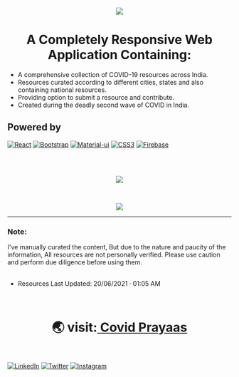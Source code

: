 <br/>


<p align="center"> <img src="https://user-images.githubusercontent.com/51415346/151011278-5efede38-dc56-45b7-bee2-ce195492ab5e.jpg"> </img>  </p>


<h1 align="center"> A Completely Responsive Web Application Containing:</h1>

* A comprehensive collection of COVID-19 resources across India.
* Resources curated according to different cities, states and also containing national resources.
* Providing option to submit a resource and contribute.
* Created during the deadly second wave of COVID in India.



## Powered by

[![React](https://img.shields.io/badge/React-20232A?style=for-the-badge&logo=react&logoColor=61DAF)](#)
[![Bootstrap](https://img.shields.io/badge/Bootstrap-563D7C?style=for-the-badge&logo=bootstrap&logoColor=white)](#) 
[![Material-ui](https://img.shields.io/badge/Material--UI-20232A?style=for-the-badge&logo=material-ui&logoColor=0081CB
)](#)
[![CSS3](https://img.shields.io/badge/css3-20232A.svg?style=for-the-badge&logo=css3)](#)
[![Firebase](https://img.shields.io/badge/firebase-20232A.svg?style=for-the-badge&logo=firebase)](#)

<br/>
<br/>

<p align="center"> <img src="https://user-images.githubusercontent.com/51415346/150989712-d48f426b-5799-44ec-9b82-6b462d1b6546.gif"> </img>  </p>

<br/>

<p align="center"> <img src="https://user-images.githubusercontent.com/51415346/151006885-2f13d678-68a5-426f-b4b7-533816ef3274.gif"> </img>  </p>

<hr/>




<!-- ![Covid Mobile view new](https://user-images.githubusercontent.com/51415346/151006885-2f13d678-68a5-426f-b4b7-533816ef3274.gif) -->



<h3>Note:</h3>I've manually curated the content, But due to the nature and paucity of the information, All resources are not personally verified. Please use caution and perform due diligence before using them.

<br/>
<br/>

- Resources Last Updated: 20/06/2021 · 01:05 AM

<br>

<div align="center"><h1>&#127759; visit:<a href="https://covidprayaas.web.app"> Covid Prayaas</a></h1>
</div>
<br>

[![LinkedIn](https://img.shields.io/static/v1.svg?label=connect&message=@ishubhamdangi&color=grey&logo=linkedin&style=flat&logoColor=white&colorA=blue)](https://www.linkedin.com/in/ishubhamdangi/) [![Twitter](https://img.shields.io/static/v1.svg?label=connect&message=@ishubhamdangi&color=grey&logo=twitter&style=flat&logoColor=white&colorA=blue)](https://twitter.com/ishubhamdangi) [![Instagram](https://img.shields.io/static/v1.svg?label=follow&message=@ishubhamdangi&color=grey&logo=instagram&style=flat&logoColor=white&colorA=blue)](https://www.instagram.com/ishubhamdangi/) 
